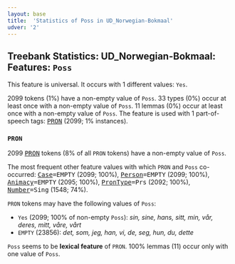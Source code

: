 ```yaml
---
layout: base
title:  'Statistics of Poss in UD_Norwegian-Bokmaal'
udver: '2'
---
```


## Treebank Statistics: UD_Norwegian-Bokmaal: Features: `Poss`

This feature is universal.
It occurs with 1 different values: `Yes`.

2099 tokens (1%) have a non-empty value of `Poss`.
33 types (0%) occur at least once with a non-empty value of `Poss`.
11 lemmas (0%) occur at least once with a non-empty value of `Poss`.
The feature is used with 1 part-of-speech tags: <tt><a href="no_bokmaal-pos-PRON.html">PRON</a></tt> (2099; 1% instances).

### `PRON`

2099 <tt><a href="no_bokmaal-pos-PRON.html">PRON</a></tt> tokens (8% of all `PRON` tokens) have a non-empty value of `Poss`.

The most frequent other feature values with which `PRON` and `Poss` co-occurred: <tt><a href="no_bokmaal-feat-Case.html">Case</a></tt><tt>=EMPTY</tt> (2099; 100%), <tt><a href="no_bokmaal-feat-Person.html">Person</a></tt><tt>=EMPTY</tt> (2099; 100%), <tt><a href="no_bokmaal-feat-Animacy.html">Animacy</a></tt><tt>=EMPTY</tt> (2095; 100%), <tt><a href="no_bokmaal-feat-PronType.html">PronType</a></tt><tt>=Prs</tt> (2092; 100%), <tt><a href="no_bokmaal-feat-Number.html">Number</a></tt><tt>=Sing</tt> (1548; 74%).

`PRON` tokens may have the following values of `Poss`:

* `Yes` (2099; 100% of non-empty `Poss`): <em>sin, sine, hans, sitt, min, vår, deres, mitt, våre, vårt</em>
* `EMPTY` (23856): <em>det, som, jeg, han, vi, de, seg, hun, du, dette</em>

`Poss` seems to be **lexical feature** of `PRON`. 100% lemmas (11) occur only with one value of `Poss`.

